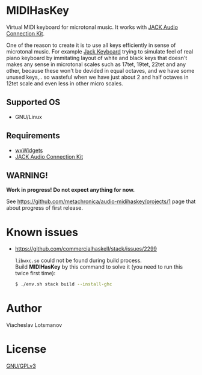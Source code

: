 # MIDIHasKey

Virtual MIDI keyboard for microtonal music.
It works with [JACK Audio Connection Kit](http://jackaudio.org/).

One of the reason to create it is to use all keys efficiently in sense of microtonal music.
For example [Jack Keyboard](http://jack-keyboard.sourceforge.net/) trying to simulate feel of real
piano keyboard by immitating layout of white and black keys that doesn't makes any sense in
microtonal scales such as 17tet, 19tet, 22tet and any other, because these won't be devided in
equal octaves, and we have some unused keys,‥ so wasteful when we have just about 2 and half octaves
in 12tet scale and even less in other micro scales.

## Supported OS

* GNU/Linux

## Requirements

* [wxWidgets](http://wxwidgets.org/)
* [JACK Audio Connection Kit](http://jackaudio.org/)

## WARNING!

**Work in progress! Do not expect anything for now.**

See https://github.com/metachronica/audio-midihaskey/projects/1 page that about progress of first
release.

# Known issues

* https://github.com/commercialhaskell/stack/issues/2299

  `libwxc.so` could not be found during build process.  
  Build **MIDIHasKey** by this command to solve it (you need to run this twice first time):

  ```bash
  $ ./env.sh stack build --install-ghc
  ```

# Author

Viacheslav Lotsmanov

# License

[GNU/GPLv3](./LICENSE)
